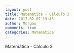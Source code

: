 ```yaml
---
layout: post
title: Matemática - Cálculo 3
date: 2017-02-07 19:45
author: Morgao
comments: true
categories: Matemática
---
```


Matemática - Cálculo 3